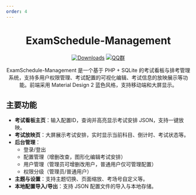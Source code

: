 ```yaml
---
order: 4
---
```


<div align="center">

# ExamSchedule-Management

<ArticleMetadata />

[![Downloads](https://img.shields.io/github/downloads/ExamAware/ExamSchedule-Management/total?style=social&label=Downloads&logo=github)](https://github.com/ExamAware/ExamSchedule-Management/releases)
[![QQ群](https://img.shields.io/badge/-QQ%E7%BE%A4%EF%BD%9C901670561-blue?style=flat&logo=QQ&logoColor=white)](https://qm.qq.com/q/zDiEipHsaI)

ExamSchedule-Management 是一个基于 PHP + SQLite 的考试看板与排考管理系统，支持多用户权限管理、考试配置的可视化编辑、考试信息的放映展示等功能。前端采用 Material Design 2 蓝色风格，支持移动端和大屏显示。

</div>

<GitHubCard owner="ExamAware" repo="ExamSchedule-Management" />

## 主要功能

- **考试看板主页**：输入配置ID，查询并高亮显示考试安排 JSON，支持一键放映。
- **考试放映页**：大屏展示考试安排，实时显示当前科目、倒计时、考试状态等。
- **后台管理**：
  - 登录/登出
  - 配置管理（增删改查，图形化编辑考试安排）
  - 用户管理（管理员可增删改用户，普通用户仅可管理配置）
  - 权限分级（管理员/普通用户）
- **主题与设置**：支持主题切换、页面缩放、考场号自定义等。
- **本地配置导入/导出**：支持 JSON 配置文件的导入与本地存储。